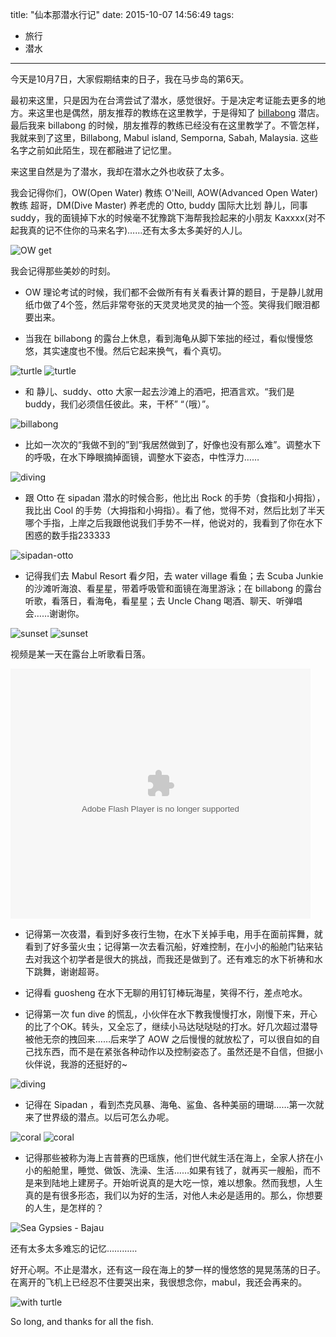 title: "仙本那潜水行记"
date: 2015-10-07 14:56:49
tags:
- 旅行
- 潜水
---

今天是10月7日，大家假期结束的日子，我在马步岛的第6天。

最初来这里，只是因为在台湾尝试了潜水，感觉很好。于是决定考证能去更多的地方。来这里也是偶然，朋友推荐的教练在这里教学，于是得知了 [billabong](http://www.billabongscuba.com/) 潜店。最后我来 billabong 的时候，朋友推荐的教练已经没有在这里教学了。不管怎样，我就来到了这里，Billabong, Mabul island, Semporna, Sabah, Malaysia. 这些名字之前如此陌生，现在都融进了记忆里。

来这里自然是为了潜水，我却在潜水之外也收获了太多。

<!-- more -->

我会记得你们，OW(Open Water) 教练 O'Neill, AOW(Advanced Open Water) 教练 超哥，DM(Dive Master) 养老虎的 Otto, buddy 国际大比划 静儿，同事 suddy，我的面镜掉下水的时候毫不犹豫跳下海帮我捡起来的小朋友 Kaxxxx(对不起我真的记不住你的马来名字)……还有太多太多美好的人儿。

![OW get](http://wileam-images.b0.upaiyun.com/diving/oneill.jpg!small)

我会记得那些美妙的时刻。

- OW 理论考试的时候，我们都不会做所有有关看表计算的题目，于是静儿就用纸巾做了4个签，然后非常夸张的天灵灵地灵灵的抽一个签。笑得我们眼泪都要出来。

- 当我在 billabong 的露台上休息，看到海龟从脚下笨拙的经过，看似慢慢悠悠，其实速度也不慢。然后它起来换气，看个真切。

![turtle](http://wileam-images.b0.upaiyun.com/diving/turtle.jpg)
![turtle](http://wileam-images.b0.upaiyun.com/diving/turtle2.jpg)

- 和 静儿、suddy、otto 大家一起去沙滩上的酒吧，把酒言欢。“我们是 buddy，我们必须信任彼此。来，干杯” “（哦）”。

![billabong](http://wileam-images.b0.upaiyun.com/diving/billabong-morning.jpg!small)

- 比如一次次的“我做不到的”到“我居然做到了，好像也没有那么难”。调整水下的呼吸，在水下睁眼摘掉面镜，调整水下姿态，中性浮力……

![diving](http://wileam-images.b0.upaiyun.com/diving/diving.jpg!small)

- 跟 Otto 在 sipadan 潜水的时候合影，他比出 Rock 的手势（食指和小拇指），我比出 Cool 的手势（大拇指和小拇指）。看了他，觉得不对，然后比划了半天哪个手指，上岸之后我跟他说我们手势不一样，他说对的，我看到了你在水下困惑的数手指233333

![sipadan-otto](http://wileam-images.b0.upaiyun.com/diving/sipadan-otto.jpg)

- 记得我们去 Mabul Resort 看夕阳，去 water village 看鱼；去 Scuba Junkie 的沙滩听海浪、看星星，带着呼吸管和面镜在海里游泳；在 billabong 的露台听歌，看落日，看海龟，看星星；去 Uncle Chang 喝酒、聊天、听弹唱会……谢谢你。

![sunset](http://wileam-images.b0.upaiyun.com/diving/sunset-1.jpg!small)
![sunset](http://wileam-images.b0.upaiyun.com/diving/sunset-2.jpg!small)

<span class="xs-hidden">视频是某一天在露台上听歌看日落。</span>

<embed src="http://player.youku.com/player.php/sid/XMTM2MTUyNDYzMg==/v.swf" allowFullScreen="true" quality="high" class="xs-hidden" width="480" height="400" align="middle" allowScriptAccess="always" type="application/x-shockwave-flash"></embed>

- 记得第一次夜潜，看到好多夜行生物，在水下关掉手电，用手在面前挥舞，就看到了好多萤火虫；记得第一次去看沉船，好难控制，在小小的船舱门钻来钻去对我这个初学者是很大的挑战，而我还是做到了。还有难忘的水下祈祷和水下跳舞，谢谢超哥。

- 记得看 guosheng 在水下无聊的用钉钉棒玩海星，笑得不行，差点呛水。

- 记得第一次 fun dive 的慌乱，小伙伴在水下教我慢慢打水，刚慢下来，开心的比了个OK。转头，又全忘了，继续小马达哒哒哒的打水。好几次超过潜导被他无奈的拽回来……后来学了 AOW 之后慢慢的就放松了，可以很自如的自己找东西，而不是在紧张各种动作以及控制姿态了。虽然还是不自信，但据小伙伴说，我游的还挺好的~

![diving](http://wileam-images.b0.upaiyun.com/diving/diving2.jpg!small)

- 记得在 Sipadan ，看到杰克风暴、海龟、鲨鱼、各种美丽的珊瑚……第一次就来了世界级的潜点。以后可怎么办呢。

![coral](http://wileam-images.b0.upaiyun.com/diving/coral.jpg!small)
![coral](http://wileam-images.b0.upaiyun.com/diving/coral2.jpg!small)

- 记得那些被称为海上吉普赛的巴瑶族，他们世代就生活在海上，全家人挤在小小的船舱里，睡觉、做饭、洗澡、生活……如果有钱了，就再买一艘船，而不是来到陆地上建房子。开始听说真的是大吃一惊，难以想象。然而我想，人生真的是有很多形态，我们以为好的生活，对他人未必是适用的。那么，你想要的人生，是怎样的？

![Sea Gypsies - Bajau](http://wileam-images.b0.upaiyun.com/diving/bajau.jpg!small)

还有太多太多难忘的记忆…………

好开心啊。不止是潜水，还有这一段在海上的梦一样的慢悠悠的晃晃荡荡的日子。在离开的飞机上已经忍不住要哭出来，我很想念你，mabul，我还会再来的。

![with turtle](http://wileam-images.b0.upaiyun.com/diving/withturtle.jpg!small)

So long, and thanks for all the fish.